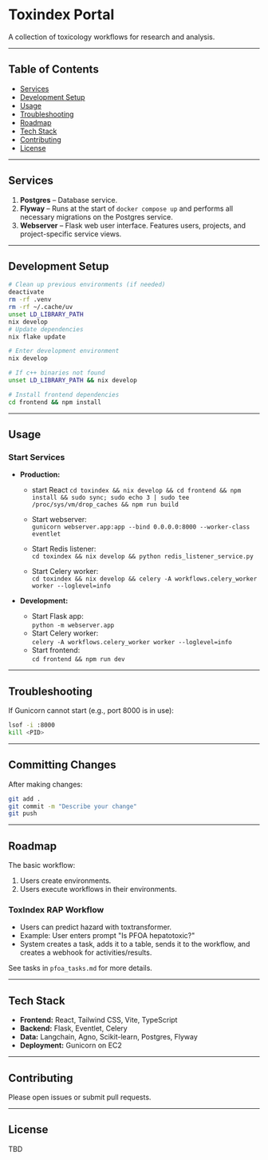 # Toxindex Portal

A collection of toxicology workflows for research and analysis.

---

## Table of Contents

- [Services](#services)
- [Development Setup](#development-setup)
- [Usage](#usage)
- [Troubleshooting](#troubleshooting)
- [Roadmap](#roadmap)
- [Tech Stack](#tech-stack)
- [Contributing](#contributing)
- [License](#license)

---

## Services

1. **Postgres** – Database service.
2. **Flyway** – Runs at the start of `docker compose up` and performs all necessary migrations on the Postgres service.
3. **Webserver** – Flask web user interface. Features users, projects, and project-specific service views.

---

## Development Setup

```sh
# Clean up previous environments (if needed)
deactivate
rm -rf .venv
rm -rf ~/.cache/uv
unset LD_LIBRARY_PATH
nix develop
# Update dependencies
nix flake update

# Enter development environment
nix develop

# If c++ binaries not found
unset LD_LIBRARY_PATH && nix develop

# Install frontend dependencies
cd frontend && npm install
```

---

## Usage

### Start Services

- **Production:**



  - start React
    `cd toxindex && nix develop && cd frontend && npm install && sudo sync; sudo echo 3 | sudo tee /proc/sys/vm/drop_caches && npm run build`

  - Start webserver:  
    `gunicorn webserver.app:app --bind 0.0.0.0:8000 --worker-class eventlet`
  - Start Redis listener:  
    `cd toxindex && nix develop && python redis_listener_service.py`
  - Start Celery worker:  
    `cd toxindex && nix develop && celery -A workflows.celery_worker worker --loglevel=info`

- **Development:**
  - Start Flask app:  
    `python -m webserver.app`
  - Start Celery worker:  
    `celery -A workflows.celery_worker worker --loglevel=info`
  - Start frontend:  
    `cd frontend && npm run dev`

---

## Troubleshooting

If Gunicorn cannot start (e.g., port 8000 is in use):

```sh
lsof -i :8000
kill <PID>
```

---

## Committing Changes

After making changes:

```sh
git add .
git commit -m "Describe your change"
git push
```

---

## Roadmap

The basic workflow:

1. Users create environments.
2. Users execute workflows in their environments.

### ToxIndex RAP Workflow

- Users can predict hazard with toxtransformer.
- Example: User enters prompt "Is PFOA hepatotoxic?"
- System creates a task, adds it to a table, sends it to the workflow, and creates a webhook for activities/results.

See tasks in `pfoa_tasks.md` for more details.

---

## Tech Stack

- **Frontend:** React, Tailwind CSS, Vite, TypeScript
- **Backend:** Flask, Eventlet, Celery
- **Data:** Langchain, Agno, Scikit-learn, Postgres, Flyway
- **Deployment:** Gunicorn on EC2

---

## Contributing

Please open issues or submit pull requests.

---

## License

TBD



